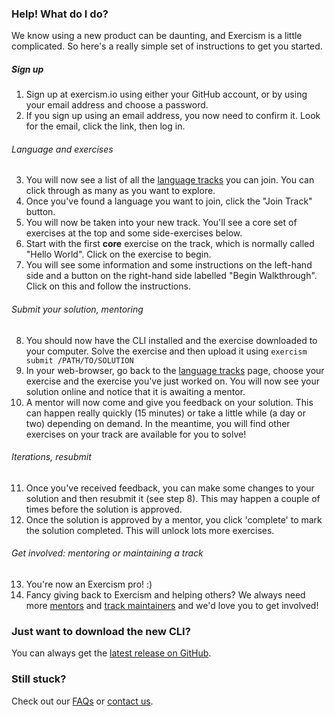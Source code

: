 ### Help! What do I do?

We know using a new product can be daunting, and Exercism is a little complicated. So here's a really simple set of instructions to get you started.  

##### Sign up  
1. Sign up at exercism.io using either your GitHub account, or by using your email address and choose a password.
2. If you sign up using an email address, you now need to confirm it. Look for the email, click the link, then log in.

###### Language and exercises  
3. You will now see a list of all the [language tracks](/tracks) you can join. You can click through as many as you want to explore.
4. Once you've found a language you want to join, click the "Join Track" button.
5. You will now be taken into your new track. You'll see a core set of exercises at the top and some side-exercises below.
6. Start with the first **core** exercise on the track, which is normally called "Hello World". Click on the exercise to begin.
7. You will see some information and some instructions on the left-hand side and a button on the right-hand side labelled "Begin Walkthrough". Click on this and follow the instructions.

###### Submit your solution, mentoring  
8. You should now have the CLI installed and the exercise downloaded to your computer. Solve the exercise and then upload it using `exercism submit /PATH/TO/SOLUTION`
9. In your web-browser, go back to the [language tracks](/tracks) page, choose your exercise and the exercise you've just worked on. You will now see your solution online and notice that it is awaiting a mentor.
10. A mentor will now come and give you feedback on your solution. This can happen really quickly (15 minutes) or take a little while (a day or two) depending on demand. In the meantime, you will find other exercises on your track are available for you to solve!

###### Iterations, resubmit 
11. Once you've received feedback, you can make some changes to your solution and then resubmit it (see step 8). This may happen a couple of times before the solution is approved. 
12. Once the solution is approved by a mentor, you click 'complete' to mark the solution completed. This will unlock lots more exercises.

###### Get involved: mentoring or maintaining a track    
13. You're now an Exercism pro! :)
14. Fancy giving back to Exercism and helping others? We always need more [mentors](/become-a-mentor) and [track maintainers](/become-a-maintainer) and we'd love you to get involved!

### Just want to download the new CLI?

You can always get the [latest release on GitHub](http://github.com/exercism/cli/releases/latest).

### Still stuck?

Check out our [FAQs](/faqs) or [contact us](/contact).
